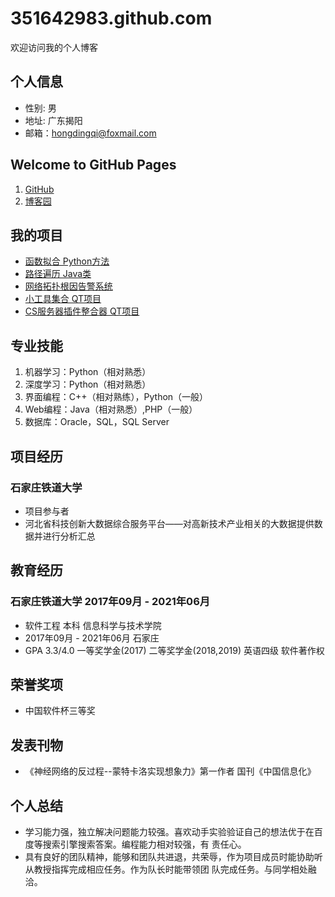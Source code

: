 # 351642983.github.com

欢迎访问我的个人博客

## 个人信息
- 性别: 男
- 地址: 广东揭阳
- 邮箱：hongdingqi@foxmail.com

## Welcome to GitHub Pages

1. [GitHub](https://github.com/351642983)
2. [博客园](https://www.cnblogs.com/halone)

## 我的项目

- [函数拟合 Python方法](https://github.com/351642983/CurveFitPredict)
- [路径遍历 Java类](https://github.com/351642983/Subway)
- [网络拓扑根因告警系统](https://github.com/351642983/FindWebRoot)
- [小工具集合 QT项目](https://github.com/351642983/LittleWindowTools)
- [CS服务器插件整合器 QT项目](https://github.com/351642983/CS_Plugin_test)


## 专业技能
1. 机器学习：Python（相对熟悉） 
2. 深度学习：Python（相对熟悉） 
3. 界面编程：C++（相对熟练），Python（一般） 
4. Web编程：Java（相对熟悉）,PHP（一般） 
5. 数据库：Oracle，SQL，SQL	Server 


## 项目经历
### 石家庄铁道大学
- 项目参与者
- 河北省科技创新大数据综合服务平台——对高新技术产业相关的大数据提供数据并进行分析汇总 

## 教育经历 
### 石家庄铁道大学       2017年09月	-	2021年06月 
- 软件工程	本科	信息科学与技术学院
- 2017年09月		-	2021年06月 石家庄
- GPA	3.3/4.0		一等奖学金(2017)		二等奖学金(2018,2019) 英语四级		软件著作权 

## 荣誉奖项 
- 中国软件杯三等奖

## 发表刊物
- 《神经网络的反过程--蒙特卡洛实现想象力》第一作者	国刊《中国信息化》 

## 个人总结 
- 学习能力强，独立解决问题能力较强。喜欢动手实验验证自己的想法优于在百度等搜索引擎搜索答案。编程能力相对较强，有 责任心。
- 具有良好的团队精神，能够和团队共进退，共荣辱，作为项目成员时能协助听从教授指挥完成相应任务。作为队长时能带领团 队完成任务。与同学相处融洽。
